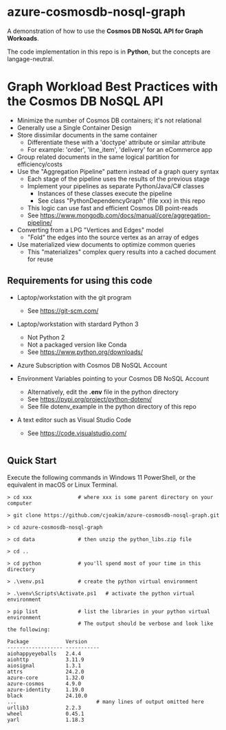 # azure-cosmosdb-nosql-graph

A demonstration of how to use the **Cosmos DB NoSQL API for Graph Workoads**.

The code implementation in this repo is in **Python**, but the concepts
are langage-neutral.

# Graph Workload Best Practices with the Cosmos DB NoSQL API

- Minimize the number of Cosmos DB containers; it's not relational
- Generally use a Single Container Design
- Store dissimilar documents in the same container
  - Differentiate these with a 'doctype' attribute or similar attribute
  - For example: 'order', 'line_item', 'delivery' for an eCommerce app
- Group related documents in the same logical partition for efficiency/costs
- Use the "Aggregation Pipeline" pattern instead of a graph query syntax
  - Each stage of the pipeline uses the results of the previous stage
  - Implement your pipelines as separate Python/Java/C# classes
    - Instances of these classes execute the pipeline
    - See class "PythonDependencyGraph" (file xxx) in this repo
  - This logic can use fast and efficient Cosmos DB point-reads
  - See https://www.mongodb.com/docs/manual/core/aggregation-pipeline/
- Converting from a LPG "Vertices and Edges" model
  - "Fold" the edges into the source vertex as an array of edges
- Use materialized view documents to optimize common queries
  - This "materializes" complex query results into a cached document for reuse

## Requirements for using this code

- Laptop/workstation with the git program
  - See https://git-scm.com/

- Laptop/workstation with stardard Python 3
  - Not Python 2
  - Not a packaged version like Conda 
  - See https://www.python.org/downloads/

- Azure Subscription with Cosmos DB NoSQL Account

- Environment Variables pointing to your Cosmos DB NoSQL Account
  - Alternatively, edit the **.env** file in the python directory
  - See https://pypi.org/project/python-dotenv/
  - See file dotenv_example in the python directory of this repo

- A text editor such as Visual Studio Code
  - See https://code.visualstudio.com/

```

```


## Quick Start

Execute the following commands in Windows 11 PowerShell,
or the equivalent in macOS or Linux Terminal.

```
> cd xxx               # where xxx is some parent directory on your computer

> git clone https://github.com/cjoakim/azure-cosmosdb-nosql-graph.git

> cd azure-cosmosdb-nosql-graph

> cd data              # then unzip the python_libs.zip file

> cd ..

> cd python            # you'll spend most of your time in this directory

> .\venv.ps1           # create the python virtual environment

> .\venv\Scripts\Activate.ps1   # activate the python virtual environment

> pip list             # list the libraries in your python virtual environment
                       # The output should be verbose and look like the following:

Package            Version
------------------ -----------
aiohappyeyeballs   2.4.4
aiohttp            3.11.9
aiosignal          1.3.1
attrs              24.2.0
azure-core         1.32.0
azure-cosmos       4.9.0
azure-identity     1.19.0
black              24.10.0
...                          # many lines of output omitted here
urllib3            2.2.3
wheel              0.45.1
yarl               1.18.3


```